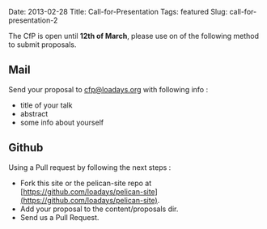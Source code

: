 Date: 2013-02-28
Title: Call-for-Presentation
Tags: featured
Slug: call-for-presentation-2

The CfP is open until __12th of March__, please use on of the following method to submit proposals.  

## Mail ##

Send your proposal to [cfp@loadays.org](mailto:cfp@loadays.org) with following info :

-   title of your talk
-   abstract
-   some info about yourself

## Github ##

Using a Pull request by following the next steps :

-   Fork this site or the pelican-site repo at [https://github.com/loadays/pelican-site](https://github.com/loadays/pelican-site).
-   Add your proposal to the content/proposals dir.  
-   Send us a Pull Request.

